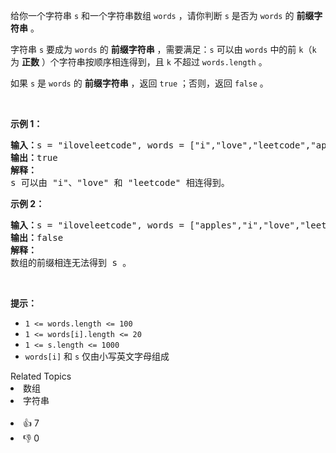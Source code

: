 <p>给你一个字符串 <code>s</code> 和一个字符串数组 <code>words</code> ，请你判断 <code>s</code> 是否为 <code>words</code> 的 <strong>前缀字符串</strong> 。</p>

<p>字符串 <code>s</code> 要成为 <code>words</code> 的 <strong>前缀字符串</strong> ，需要满足：<code>s</code> 可以由 <code>words</code> 中的前 <code>k</code>（<code>k</code> 为 <strong>正数</strong> ）个字符串按顺序相连得到，且 <code>k</code> 不超过 <code>words.length</code> 。</p>

<p>如果 <code>s</code> 是 <code>words</code> 的 <strong>前缀字符串</strong> ，返回 <code>true</code> ；否则，返回 <code>false</code> 。</p>

<p>&nbsp;</p>

<p><strong>示例 1：</strong></p>

<pre>
<strong>输入：</strong>s = "iloveleetcode", words = ["i","love","leetcode","apples"]
<strong>输出：</strong>true
<strong>解释：</strong>
s 可以由 "i"、"love" 和 "leetcode" 相连得到。
</pre>

<p><strong>示例 2：</strong></p>

<pre>
<strong>输入：</strong>s = "iloveleetcode", words = ["apples","i","love","leetcode"]
<strong>输出：</strong>false
<strong>解释：</strong>
数组的前缀相连无法得到 s 。</pre>

<p>&nbsp;</p>

<p><strong>提示：</strong></p>

<ul>
	<li><code>1 &lt;= words.length &lt;= 100</code></li>
	<li><code>1 &lt;= words[i].length &lt;= 20</code></li>
	<li><code>1 &lt;= s.length &lt;= 1000</code></li>
	<li><code>words[i]</code> 和 <code>s</code> 仅由小写英文字母组成</li>
</ul>
<div><div>Related Topics</div><div><li>数组</li><li>字符串</li></div></div><br><div><li>👍 7</li><li>👎 0</li></div>